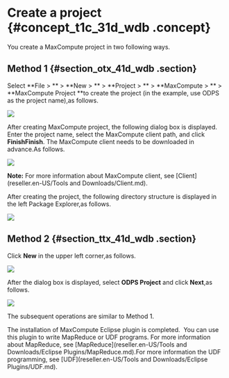 # Create a project {#concept_t1c_31d_wdb .concept}

You create a MaxCompute project in two following ways.

## Method 1 {#section_otx_41d_wdb .section}

Select **File \> ** \> **New \> ** \> **Project \> ** \> **MaxCompute \> ** \> **MaxCompute Project **to create the project \(in the example, use ODPS as the project name\),as follows.

![](http://static-aliyun-doc.oss-cn-hangzhou.aliyuncs.com/assets/img/12151/15450226822937_en-US.png)

After creating MaxCompute project, the following dialog box is displayed.  Enter the project name, select the MaxCompute client path, and click **FinishFinish**. The MaxCompute client needs to be downloaded in advance.As follows.

![](http://static-aliyun-doc.oss-cn-hangzhou.aliyuncs.com/assets/img/12151/15450226832938_en-US.png)

**Note:** For more information about MaxCompute client, see [Client](reseller.en-US/Tools and Downloads/Client.md).

After creating the project, the following directory structure is displayed in the left Package Explorer,as follows.

![](http://static-aliyun-doc.oss-cn-hangzhou.aliyuncs.com/assets/img/12151/15450226832939_en-US.png)

## Method 2 {#section_ttx_41d_wdb .section}

Click **New** in the upper left corner,as follows.

![](http://static-aliyun-doc.oss-cn-hangzhou.aliyuncs.com/assets/img/12151/15450226832940_en-US.png)

After the dialog box is displayed, select **ODPS Project** and click **Next**,as follows.

![](http://static-aliyun-doc.oss-cn-hangzhou.aliyuncs.com/assets/img/12151/15450226832941_en-US.png)

The subsequent operations are similar to Method 1.

The installation of MaxCompute Eclipse plugin is completed.  You can use this plugin to write MapReduce or UDF programs. For more information about MapReduce, see [MapReduce](reseller.en-US/Tools and Downloads/Eclipse Plugins/MapReduce.md).For more information the UDF programming, see [UDF](reseller.en-US/Tools and Downloads/Eclipse Plugins/UDF.md).

